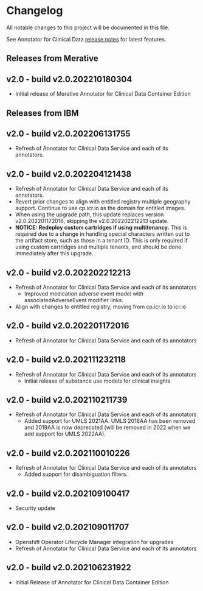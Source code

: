 # Changelog

All notable changes to this project will be documented in this file.

See Annotator for Clinical Data [release notes](https://github.com/merative/acd-containers/blob/master/src/pages/clouddocs/release-notes.md) for latest features.

## Releases from Merative

## v2.0 - build v2.0.202210180304

- Initial release of Merative Annotator for Clinical Data Container Edition

## Releases from IBM

## v2.0 - build v2.0.202206131755

- Refresh of Annotator for Clinical Data Service and each of its annotators.

## v2.0 - build v2.0.202204121438

- Refresh of Annotator for Clinical Data Service and each of its annotators.
- Revert prior changes to align with entitled registry multiple geography support. Continue to use cp.icr.io as the domain for entitled images.
- When using the upgrade path, this update replaces version v2.0.202201172016, skipping the v2.0.202202212213 update.
- **NOTICE: Redeploy custom cartridges if using multitenancy.** This is required due to a change in handling special characters written out to the artifact store, such as those in a tenant ID. This is only required if using custom cartridges and multiple tenants, and should be done immediately after this upgrade.

## v2.0 - build v2.0.202202212213

- Refresh of Annotator for Clinical Data Service and each of its annotators
  - Improved medication adverse event model with associatedAdverseEvent modifier links.
- Align with changes to entitled registry, moving from cp.icr.io to icr.io

## v2.0 - build v2.0.202201172016

- Refresh of Annotator for Clinical Data Service and each of its annotators

## v2.0 - build v2.0.202111232118

- Refresh of Annotator for Clinical Data Service and each of its annotators
  - Initial release of substance use models for clinical insights.

## v2.0 - build v2.0.202110211739

- Refresh of Annotator for Clinical Data Service and each of its annotators
  - Added support for UMLS 2021AA. UMLS 2018AA has been removed and 2019AA is now deprecated (will be removed in 2022 when we add support for UMLS 2022AA).

## v2.0 - build v2.0.202110010226

- Refresh of Annotator for Clinical Data Service and each of its annotators
  - Added support for disambiguation filters.

## v2.0 - build v2.0.202109100417

- Security update

## v2.0 - build v2.0.202109011707

- Openshift Operator Lifecycle Manager integration for upgrades
- Refresh of Annotator for Clinical Data Service and each of its annotators

## v2.0 - build v2.0.202106231922

- Initial Release of Annotator for Clinical Data Container Edition
